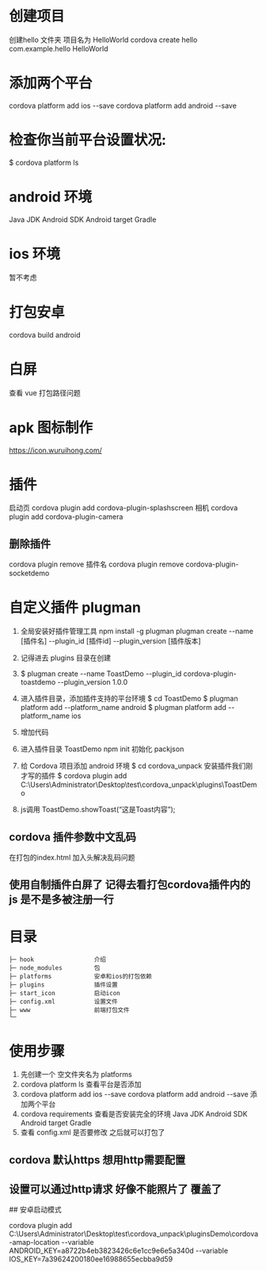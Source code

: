 # 创建项目
创建hello 文件夹 项目名为 HelloWorld
cordova create hello com.example.hello HelloWorld

# 添加两个平台
cordova platform add ios --save
cordova platform add android --save

# 检查你当前平台设置状况:
$ cordova platform ls

# android  环境
Java JDK
Android SDK
Android target
Gradle

# ios 环境
暂不考虑

# 打包安卓
cordova build android

# 白屏
查看 vue 打包路径问题

# apk 图标制作
https://icon.wuruihong.com/


# 插件
启动页   cordova plugin add cordova-plugin-splashscreen
相机     cordova plugin add cordova-plugin-camera

## 删除插件
cordova plugin remove 插件名
cordova plugin remove cordova-plugin-socketdemo

# 自定义插件 plugman
1. 全局安装好插件管理工具 npm install -g plugman
plugman create --name [插件名] --plugin_id [插件id] --plugin_version [插件版本]
2. 记得进去 plugins 目录在创建
3. $ plugman create --name ToastDemo --plugin_id cordova-plugin-toastdemo --plugin_version 1.0.0
4. 进入插件目录，添加插件支持的平台环境
    $ cd ToastDemo
    $ plugman platform add --platform_name android
    $ plugman platform add --platform_name ios
5. 增加代码
6. 进入插件目录 ToastDemo npm init 初始化 packjson
7. 给 Cordova 项目添加 android 环境
$ cd cordova_unpack
安装插件我们刚才写的插件
$ cordova plugin add C:\Users\Administrator\Desktop\test\cordova_unpack\plugins\ToastDemo 

8. js调用
ToastDemo.showToast(“这是Toast内容”);

## cordova 插件参数中文乱码
在打包的index.html 加入头解决乱码问题 <meta http-equiv=“Content-Type” content=“text/html; charset=utf-8” />

## 使用自制插件白屏了 记得去看打包cordova插件内的js 是不是多被注册一行 

# 目录
    ├─ hook                 介绍
    ├─ node_modules         包     
    ├─ platforms            安卓和ios的打包依赖 
    ├─ plugins              插件设置     
    ├─ start_icon           启动icon     
    ├─ config.xml           设置文件     
    ├─ www                  前端打包文件     
    └─              
# 使用步骤
1. 先创建一个 空文件夹名为 platforms
2. cordova platform ls  查看平台是否添加
3. cordova platform add ios --save cordova platform add android --save 添加两个平台
4. cordova requirements 查看是否安装完全的环境 Java JDK Android SDK Android target Gradle
5. 查看 config.xml 是否要修改 之后就可以打包了

## cordova 默认https 想用http需要配置

## 设置可以通过http请求  好像不能照片了 覆盖了
<edit-config file="AndroidManifest.xml" mode="merge" target="/manifest/application">
    <activity android:usesCleartextTraffic="true" />
</edit-config>
## 安卓启动模式
<preference name="AndroidLaunchMode" value="standard"/>

cordova plugin add C:\Users\Administrator\Desktop\test\cordova_unpack\pluginsDemo\cordova-amap-location --variable ANDROID_KEY=a8722b4eb3823426c6e1cc9e6e5a340d --variable IOS_KEY=7a39624200180ee16988655ecbba9d59

